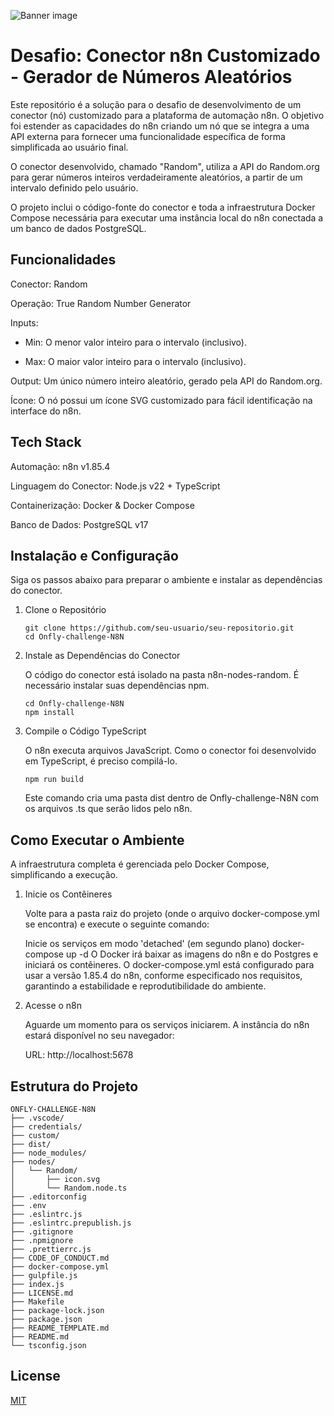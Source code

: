 ![Banner image](https://user-images.githubusercontent.com/10284570/173569848-c624317f-42b1-45a6-ab09-f0ea3c247648.png)

# Desafio: Conector n8n Customizado - Gerador de Números Aleatórios

Este repositório é a solução para o desafio de desenvolvimento de um conector (nó) customizado para a plataforma de automação n8n. O objetivo foi estender as capacidades do n8n criando um nó que se integra a uma API externa para fornecer uma funcionalidade específica de forma simplificada ao usuário final.

O conector desenvolvido, chamado "Random", utiliza a API do Random.org para gerar números inteiros verdadeiramente aleatórios, a partir de um intervalo definido pelo usuário.

O projeto inclui o código-fonte do conector e toda a infraestrutura Docker Compose necessária para executar uma instância local do n8n conectada a um banco de dados PostgreSQL.


## Funcionalidades

Conector: Random

Operação: True Random Number Generator

Inputs:
* Min: O menor valor inteiro para o intervalo (inclusivo).

* Max: O maior valor inteiro para o intervalo (inclusivo).

Output: Um único número inteiro aleatório, gerado pela API do Random.org.

Ícone: O nó possui um ícone SVG customizado para fácil identificação na interface do n8n.

## Tech Stack

Automação: n8n v1.85.4

Linguagem do Conector: Node.js v22 + TypeScript

Containerização: Docker & Docker Compose

Banco de Dados: PostgreSQL v17


## Instalação e Configuração

Siga os passos abaixo para preparar o ambiente e instalar as dependências do conector.

1. Clone o Repositório

	```
	git clone https://github.com/seu-usuario/seu-repositorio.git
	cd Onfly-challenge-N8N
	```

2. Instale as Dependências do Conector

	O código do conector está isolado na pasta n8n-nodes-random. É necessário instalar suas dependências npm.

	```
	cd Onfly-challenge-N8N
	npm install
	```
3. Compile o Código TypeScript

	O n8n executa arquivos JavaScript. Como o conector foi desenvolvido em TypeScript, é preciso compilá-lo.

	```
	npm run build
	```
	Este comando cria uma pasta dist dentro de Onfly-challenge-N8N com os arquivos .ts que serão lidos pelo n8n.

## Como Executar o Ambiente
A infraestrutura completa é gerenciada pelo Docker Compose, simplificando a execução.

1. Inicie os Contêineres

	Volte para a pasta raiz do projeto (onde o arquivo docker-compose.yml se encontra) e execute o seguinte comando:

	Inicie os serviços em modo 'detached' (em segundo plano)
docker-compose up -d
O Docker irá baixar as imagens do n8n e do Postgres e iniciará os contêineres. O docker-compose.yml está configurado para usar a versão 1.85.4 do n8n, conforme especificado nos requisitos, garantindo a estabilidade e reprodutibilidade do ambiente.

2. Acesse o n8n

	Aguarde um momento para os serviços iniciarem. A instância do n8n estará disponível no seu navegador:

	URL: http://localhost:5678

## Estrutura do Projeto
```
ONFLY-CHALLENGE-N8N
├── .vscode/
├── credentials/
├── custom/
├── dist/
├── node_modules/
├── nodes/
│   └── Random/
│       ├── icon.svg
│       └── Random.node.ts
├── .editorconfig
├── .env
├── .eslintrc.js
├── .eslintrc.prepublish.js
├── .gitignore
├── .npmignore
├── .prettierrc.js
├── CODE_OF_CONDUCT.md
├── docker-compose.yml
├── gulpfile.js
├── index.js
├── LICENSE.md
├── Makefile
├── package-lock.json
├── package.json
├── README_TEMPLATE.md
├── README.md
└── tsconfig.json
```

## License

[MIT](https://github.com/n8n-io/n8n-nodes-starter/blob/master/LICENSE.md)
